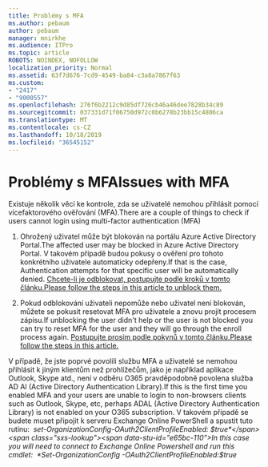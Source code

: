 ```yaml
---
title: Problémy s MFA
ms.author: pebaum
author: pebaum
manager: mnirkhe
ms.audience: ITPro
ms.topic: article
ROBOTS: NOINDEX, NOFOLLOW
localization_priority: Normal
ms.assetid: 63f7d676-7cd9-4549-ba84-c3a8a7867f63
ms.custom:
- "2417"
- "9000557"
ms.openlocfilehash: 276f6b2212c9d85df726cb46a46dee7828b34c89
ms.sourcegitcommit: 037331d71f06750d972c0b6278b23bb15c4806ca
ms.translationtype: MT
ms.contentlocale: cs-CZ
ms.lasthandoff: 10/18/2019
ms.locfileid: "36545152"
---
```

# <a name="issues-with-mfa"></a><span data-ttu-id="e65bc-102">Problémy s MFA</span><span class="sxs-lookup"><span data-stu-id="e65bc-102">Issues with MFA</span></span>
<span data-ttu-id="e65bc-103">Existuje několik věcí ke kontrole, zda se uživatelé nemohou přihlásit pomocí vícefaktorového ověřování (MFA).</span><span class="sxs-lookup"><span data-stu-id="e65bc-103">There are a couple of things to check if users cannot login using multi-factor authentication (MFA)</span></span>

1. <span data-ttu-id="e65bc-104">Ohrožený uživatel může být blokován na portálu Azure Active Directory Portal.</span><span class="sxs-lookup"><span data-stu-id="e65bc-104">The affected user may be blocked in Azure Active Directory Portal.</span></span> <span data-ttu-id="e65bc-105">V takovém případě budou pokusy o ověření pro tohoto konkrétního uživatele automaticky odepřeny.</span><span class="sxs-lookup"><span data-stu-id="e65bc-105">If that is the case, Authentication attempts for that specific user will be automatically denied.</span></span> [<span data-ttu-id="e65bc-106">Chcete-li je odblokovat, postupujte podle kroků v tomto článku.</span><span class="sxs-lookup"><span data-stu-id="e65bc-106">Please follow the steps in this article to unblock them.</span></span>](https://docs.microsoft.com/azure/active-directory/authentication/howto-mfa-mfasettings#block-and-unblock-users)

2. <span data-ttu-id="e65bc-107">Pokud odblokování uživateli nepomůže nebo uživatel není blokován, můžete se pokusit resetovat MFA pro uživatele a znovu projít procesem zápisu.</span><span class="sxs-lookup"><span data-stu-id="e65bc-107">If unblocking the user didn't help or the user is not blocked you can try to reset MFA for the user and they will go through the enroll process again.</span></span> [<span data-ttu-id="e65bc-108">Postupujte prosím podle pokynů v tomto článku.</span><span class="sxs-lookup"><span data-stu-id="e65bc-108">Please follow the steps in this article.</span></span>](https://docs.microsoft.com/azure/active-directory/authentication/howto-mfa-userdevicesettings#require-users-to-provide-contact-methods-again)

<span data-ttu-id="e65bc-109">V případě, že jste poprvé povolili službu MFA a uživatelé se nemohou přihlásit k jiným klientům než prohlížečům, jako je například aplikace Outlook, Skype atd., není v odběru O365 pravděpodobně povolena služba AD Al (Active Directory Authentication Library).</span><span class="sxs-lookup"><span data-stu-id="e65bc-109">If this is the first time you enabled MFA and your users are unable to login to non-browsers clients such as Outlook, Skype, etc, perhaps ADAL (Active Directory Authentication Library) is not enabled on your O365 subscription.</span></span> <span data-ttu-id="e65bc-110">V takovém případě se budete muset připojit k serveru Exchange Online PowerShell a spustit tuto rutinu:  *set-OrganizationConfig-OAuth2ClientProfileEnabled: $true*</span><span class="sxs-lookup"><span data-stu-id="e65bc-110">In this case you will need to connect to Exchange Online Powershell and run this cmdlet:  *Set-OrganizationConfig -OAuth2ClientProfileEnabled:$true*</span></span>